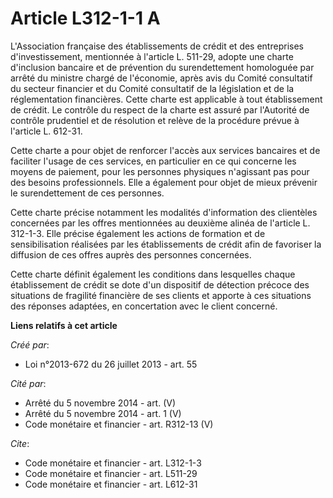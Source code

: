 # Article L312-1-1 A

L'Association française des établissements de crédit et des entreprises d'investissement, mentionnée à l'article L. 511-29,
adopte une charte d'inclusion bancaire et de prévention du surendettement homologuée par arrêté du ministre chargé de
l'économie, après avis du Comité consultatif du secteur financier et du Comité consultatif de la législation et de la
réglementation financières. Cette charte est applicable à tout établissement de crédit. Le contrôle du respect de la charte
est assuré par l'Autorité de contrôle prudentiel et de résolution et relève de la procédure prévue à l'article L. 612-31.

Cette charte a pour objet de renforcer l'accès aux services bancaires et de faciliter l'usage de ces services, en particulier
en ce qui concerne les moyens de paiement, pour les personnes physiques n'agissant pas pour des besoins professionnels. Elle
a également pour objet de mieux prévenir le surendettement de ces personnes.

Cette charte précise notamment les modalités d'information des clientèles concernées par les offres mentionnées au deuxième
alinéa de l'article L. 312-1-3. Elle précise également les actions de formation et de sensibilisation réalisées par les
établissements de crédit afin de favoriser la diffusion de ces offres auprès des personnes concernées.

Cette charte définit également les conditions dans lesquelles chaque établissement de crédit se dote d'un dispositif de
détection précoce des situations de fragilité financière de ses clients et apporte à ces situations des réponses adaptées, en
concertation avec le client concerné.

**Liens relatifs à cet article**

_Créé par_:

  - Loi n°2013-672 du 26 juillet 2013 - art. 55

_Cité par_:

  - Arrêté du 5 novembre 2014 - art. (V)
  - Arrêté du 5 novembre 2014 - art. 1 (V)
  - Code monétaire et financier - art. R312-13 (V)

_Cite_:

  - Code monétaire et financier - art. L312-1-3
  - Code monétaire et financier - art. L511-29
  - Code monétaire et financier - art. L612-31
